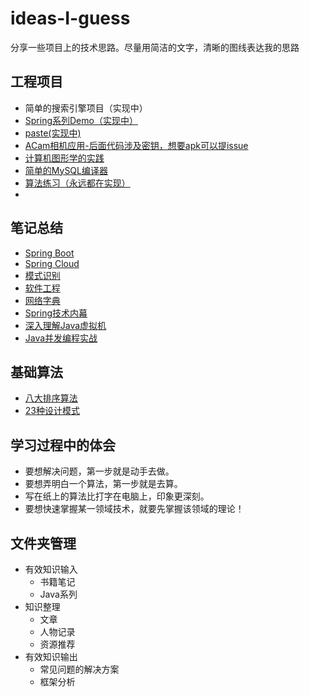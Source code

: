 # ideas-I-guess
分享一些项目上的技术思路。尽量用简洁的文字，清晰的图线表达我的思路





## 工程项目

- 简单的搜索引擎项目（实现中）
- [Spring系列Demo（实现中）](https://github.com/MagnetoWang/SpringCloudDemo)
- [paste(实现中)](https://github.com/MagnetoWang/paste)
- [ACam相机应用-后面代码涉及密钥，想要apk可以提issue](https://github.com/MagnetoWang/ACam)
- [计算机图形学的实践](https://github.com/MagnetoWang/ComputerGraphics)
- [简单的MySQL编译器](https://github.com/MagnetoWang/Compiler_MYSQL_HOMEWORKs)
- [算法练习（永远都在实现）](https://github.com/MagnetoWang/Algorithm-learning)
- 



## 笔记总结

- [Spring Boot](https://github.com/MagnetoWang/ideas-I-guess/blob/master/框架分析/SpringBoot.md)
- [Spring Cloud](https://github.com/MagnetoWang/ideas-I-guess/blob/master/%E6%A1%86%E6%9E%B6%E5%88%86%E6%9E%90/SpringCloud.md)
- [模式识别](https://github.com/MagnetoWang/machine-learning-notes/blob/master/%E6%9C%BA%E5%99%A8%E5%AD%A6%E4%B9%A0%E7%AC%94%E8%AE%B0/%E6%A8%A1%E5%BC%8F%E8%AF%86%E5%88%AB%E8%AF%BE%E5%A0%82%E7%AC%94%E8%AE%B0.md)
- [软件工程](https://github.com/MagnetoWang/ideas-I-guess/blob/master/%E5%B8%B8%E8%A7%81%E9%97%AE%E9%A2%98%E7%9A%84%E8%A7%A3%E5%86%B3%E6%96%B9%E6%A1%88/%E8%BD%AF%E4%BB%B6%E8%AE%BE%E8%AE%A1.md)
- [网络字典](https://github.com/MagnetoWang/ideas-I-guess/blob/master/%E5%B8%B8%E8%A7%81%E9%97%AE%E9%A2%98%E7%9A%84%E8%A7%A3%E5%86%B3%E6%96%B9%E6%A1%88/%E7%BD%91%E7%BB%9C%E5%AD%97%E5%85%B8.md)
- [Spring技术内幕](https://github.com/MagnetoWang/ideas-I-guess/blob/master/Java%E7%B3%BB%E5%88%97/%E3%80%8ASpring%E6%8A%80%E6%9C%AF%E5%86%85%E5%B9%95%E3%80%8B%E7%AC%94%E8%AE%B0.md)
- [深入理解Java虚拟机](https://github.com/MagnetoWang/ideas-I-guess/blob/master/Java%E7%B3%BB%E5%88%97/%E3%80%8A%E6%B7%B1%E5%85%A5%E7%90%86%E8%A7%A3Java%E8%99%9A%E6%8B%9F%E6%9C%BA%E3%80%8B%E7%AC%94%E8%AE%B0.md)
- [Java并发编程实战](https://github.com/MagnetoWang/ideas-I-guess/blob/master/Java%E7%B3%BB%E5%88%97/%E3%80%8AJava%E5%B9%B6%E5%8F%91%E7%BC%96%E7%A8%8B%E5%AE%9E%E6%88%98%E3%80%8B%E7%AC%94%E8%AE%B0.md)



## 基础算法

- [八大排序算法](https://github.com/MagnetoWang/paste/tree/master/paste/src/main/java/sortUtils)
- [23种设计模式](https://github.com/MagnetoWang/paste/tree/master/paste/src/main/java/design/pattern)





## 学习过程中的体会

- 要想解决问题，第一步就是动手去做。
- 要想弄明白一个算法，第一步就是去算。
- 写在纸上的算法比打字在电脑上，印象更深刻。
- 要想快速掌握某一领域技术，就要先掌握该领域的理论！



## 文件夹管理

- 有效知识输入
  - 书籍笔记
  - Java系列
- 知识整理
  - 文章
  - 人物记录
  - 资源推荐
- 有效知识输出
  - 常见问题的解决方案
  - 框架分析